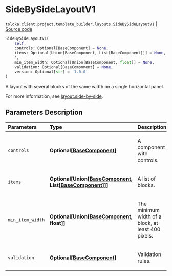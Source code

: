 # SideBySideLayoutV1
`toloka.client.project.template_builder.layouts.SideBySideLayoutV1` | [Source code](https://github.com/Toloka/toloka-kit/blob/v1.2.0.post1/src/client/project/template_builder/layouts.py#L128)

```python
SideBySideLayoutV1(
    self,
    controls: Optional[BaseComponent] = None,
    items: Optional[Union[BaseComponent, List[BaseComponent]]] = None,
    *,
    min_item_width: Optional[Union[BaseComponent, float]] = None,
    validation: Optional[BaseComponent] = None,
    version: Optional[str] = '1.0.0'
)
```

A layout with several blocks of the same width on a single horizontal panel.


For more information, see [layout.side-by-side](https://toloka.ai/docs/template-builder/reference/layout.side-by-side).

## Parameters Description

| Parameters | Type | Description |
| :----------| :----| :-----------|
`controls`|**Optional\[[BaseComponent](toloka.client.project.template_builder.base.BaseComponent.md)\]**|<p>A component with controls.</p>
`items`|**Optional\[Union\[[BaseComponent](toloka.client.project.template_builder.base.BaseComponent.md), List\[[BaseComponent](toloka.client.project.template_builder.base.BaseComponent.md)\]\]\]**|<p>A list of blocks.</p>
`min_item_width`|**Optional\[Union\[[BaseComponent](toloka.client.project.template_builder.base.BaseComponent.md), float\]\]**|<p>The minimum width of a block, at least 400 pixels.</p>
`validation`|**Optional\[[BaseComponent](toloka.client.project.template_builder.base.BaseComponent.md)\]**|<p>Validation rules.</p>
